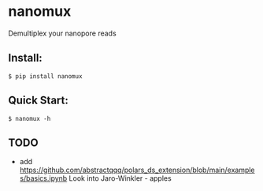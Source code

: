 # nanomux
Demultiplex your nanopore reads

## Install:
```console
$ pip install nanomux
```

## Quick Start:
```console
$ nanomux -h
```

## TODO
* add https://github.com/abstractqqq/polars_ds_extension/blob/main/examples/basics.ipynb
Look into Jaro-Winkler - apples
